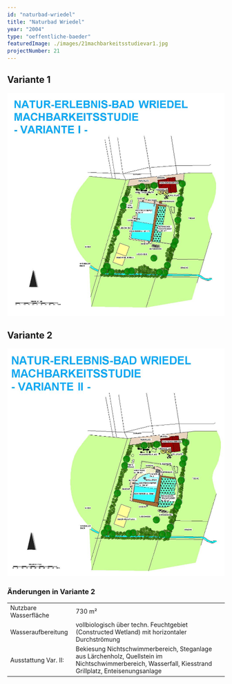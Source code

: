 ```yaml
---
id: "naturbad-wriedel"
title: "Naturbad Wriedel"
year: "2004"
type: "oeffentliche-baeder"
featuredImage: ./images/21machbarkeitsstudievar1.jpg
projectNumber: 21
---
```


## Variante 1
![Machbarkeitsstudie Var 1](./images/21machbarkeitsstudievar1.jpg)

## Variante 2
![Machbarkeitsstudie Var 2](./images/21machbarkeitsstudievar2.jpg)

### Änderungen in Variante 2

|                       |                                                                                                                                                         |
| --------------------- | ------------------------------------------------------------------------------------------------------------------------------------------------------- |
| Nutzbare Wasserfläche | 730 m²                                                                                                                                                  |
| Wasseraufbereitung    | vollbiologisch über techn. Feuchtgebiet (Constructed Wetland) mit horizontaler Durchströmung                                                            |
| Ausstattung Var. II:  | Bekiesung Nichtschwimmerbereich, Steganlage aus Lärchenholz, Quellstein im Nichtschwimmerbereich, Wasserfall, Kiesstrand Grillplatz, Enteisenungsanlage |